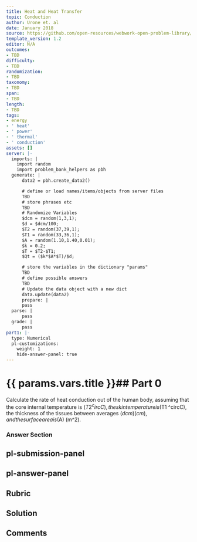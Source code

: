 ```yaml
---
title: Heat and Heat Transfer
topic: Conduction
author: Urone et. al
date: January 2018
source: https://github.com/open-resources/webwork-open-problem-library/tree/master/Contrib/BrockPhysics/College_Physics_Urone/14.Heat_and_Heat_Transfer/14-05.Conduction/NU_U17_14_05_003.pg
template_version: 1.2
editor: N/A
outcomes:
- TBD
difficulty:
- TBD
randomization:
- TBD
taxonomy:
- TBD
span:
- TBD
length:
- TBD
tags:
- energy
- ' heat'
- ' power'
- ' thermal'
- ' conduction'
assets: []
server: |-
  imports: |
    import random
    import problem_bank_helpers as pbh
  generate: |
      data2 = pbh.create_data2()

      # define or load names/items/objects from server files
      TBD
      # store phrases etc
      TBD
      # Randomize Variables
      $dcm = random(1,3,1);
      $d = $dcm/100;
      $T2 = random(37,39,1);
      $T1 = random(33,36,1);
      $A = random(1.10,1.40,0.01);
      $k = 0.2;
      $T = $T2-$T1;
      $Qt = ($k*$A*$T)/$d;

      # store the variables in the dictionary "params"
      TBD
      # define possible answers
      TBD
      # Update the data object with a new dict
      data.update(data2)
      prepare: |
      pass
  parse: |
      pass
  grade: |
      pass
part1: |-
  type: Numerical
  pl-customizations:
    weight: 1
    hide-answer-panel: true
---
```


# {{ params.vars.title }}## Part 0 
Calculate the rate of heat conduction out of the human body, assuming that the core internal temperature is ($T2 ^circC), the skin temperature is ($T1 ^circC), the thickness of the tissues between averages ($dcm) (cm), and the surface area is ($A) (m^2). 


### Answer Section 


## pl-submission-panel 


## pl-answer-panel 


## Rubric 


## Solution 


## Comments 


